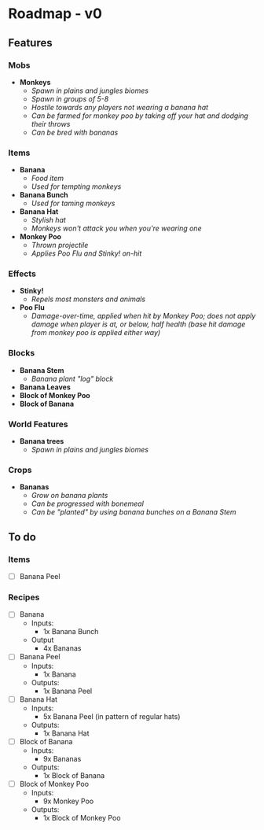 # Roadmap - v0

## Features

### Mobs
* **Monkeys**
  * _Spawn in plains and jungles biomes_
  * _Spawn in groups of 5-8_
  * _Hostile towards any players not wearing a banana hat_
  * _Can be farmed for monkey poo by taking off your hat and dodging their throws_
  * _Can be bred with bananas_

### Items
* **Banana**
  * _Food item_
  * _Used for tempting monkeys_
* **Banana Bunch**
  * _Used for taming monkeys_
* **Banana Hat**
  * _Stylish hat_
  * _Monkeys won't attack you when you're wearing one_
* **Monkey Poo**
  * _Thrown projectile_
  * _Applies Poo Flu and Stinky! on-hit_

### Effects
* **Stinky!**
  * _Repels most monsters and animals_
* **Poo Flu**
  * _Damage-over-time, applied when hit by Monkey Poo; does not apply damage when player is at, or below, half health (base hit damage
   from monkey poo is applied either way)_

### Blocks
* **Banana Stem**
  * _Banana plant "log" block_
* **Banana Leaves**
* **Block of Monkey Poo**
* **Block of Banana**

### World Features
* **Banana trees**
  * _Spawn in plains and jungles biomes_

### Crops
* **Bananas**
  * _Grow on banana plants_
  * _Can be progressed with bonemeal_
  * _Can be "planted" by using banana bunches on a Banana Stem_

## To do

### Items
* [ ] Banana Peel

### Recipes

* [ ] Banana
  * Inputs:
    * 1x Banana Bunch
  * Output
    * 4x Bananas
* [ ] Banana Peel
  * Inputs:
    * 1x Banana
  * Outputs:
    * 1x Banana Peel
* [ ] Banana Hat
  * Inputs:
    * 5x Banana Peel (in pattern of regular hats)
  * Outputs:
    * 1x Banana Hat
* [ ] Block of Banana
    * Inputs:
        * 9x Bananas
    * Outputs:
        * 1x Block of Banana
* [ ] Block of Monkey Poo
    * Inputs:
        * 9x Monkey Poo
    * Outputs:
        * 1x Block of Monkey Poo
